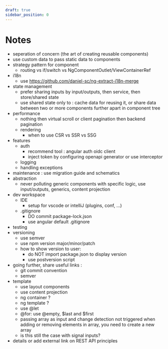 ```yaml
---
draft: true
sidebar_position: 0
---
```

# Notes
- seperation of concern (the art of creating reusable components)
- use custom data to pass static data to components
- strategy pattern for component
    - routing vs if/switch vs NgComponentOutlet/ViewContainerRef
- i18n
    - use https://github.com/daniel-sc/ng-extract-i18n-merge
- state management
    - prefer sharing inputs by input/outputs, then service, then store/shared state
    - use shared state only to : cache data for reusing it, or share data between two or more components further apart in component tree
- performance
    - nothing then virtual scroll or client pagination then backend pagination
    - rendering
        - when to use CSR vs SSR vs SSG
- features 
    - auth
        - recommend tool : angular auth oidc client
        - inject token by configuring openapi generator or use interceptor
    - logging
    - handling exceptions
- maintenance : use migration guide and schematics
- abstraction
    - never polluting generic components with specific logic, use input/outputs, generics, content projection
- dev workspace
    - IDE
        - setup for vscode or intelliJ (plugins, conf, ...)
    - .gitignore
        - DO commit package-lock.json
        - use angular default .gitignore
- testing
- versioning
    - use semver
    - use npm version major/minor/patch
    - how to show version to user:
        - do NOT import package.json to display version
        - use postversion script
- going further, share useful links :
    - git commit convention
    - semver
- template
    - use layout components
    - use content projection
    - ng container ?
    - ng template ?
    - use @let
    - @for: use @empty, $last and $first
    - passing array as input and change detection not triggered when adding or removing elements in array, you need to create a new array
    - is this still the case with signal inputs?
- details or add external link on REST API principles